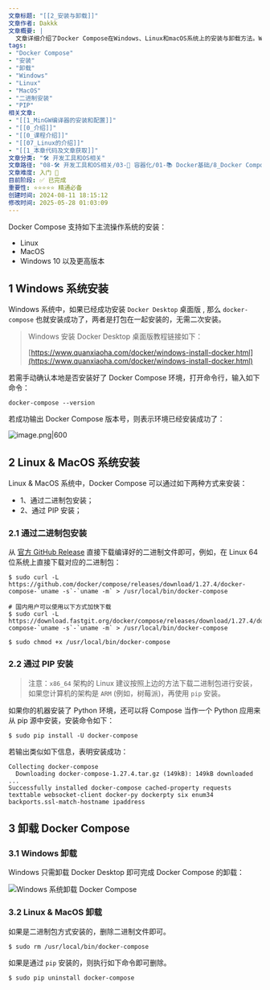 ```yaml
---
文章标题: "[[2_安装与卸载]]" 
文章作者: Dakkk
文章概要: |
  文章详细介绍了Docker Compose在Windows、Linux和macOS系统上的安装与卸载方法。Windows系统随Docker Desktop一同安装，而Linux/macOS可选择通过二进制包或PIP方式安装，并提供了确认安装和各系统对应的卸载步骤。
tags:
- "Docker Compose"
- "安装"
- "卸载"
- "Windows"
- "Linux"
- "MacOS"
- "二进制安装"
- "PIP"
相关文章:
- "[[1_MinGW编译器的安装和配置]]"
- "[[0_介绍]]"
- "[[0_课程介绍]]"
- "[[07_Linux的介绍]]"
- "[[1_本章代码及文章获取]]"
文章分类: "🛠️ 开发工具和OS相关"
文章路径: "08-🛠️ 开发工具和OS相关/03-🐋 容器化/01-📚 Docker基础/8_Docker Compose/2_安装与卸载.md"
文章难度: 入门 🌱
目前阶段: ✅ 已完成
重要性: ⭐⭐⭐⭐⭐ 精通必备
创建时间: 2024-08-11 18:15:12
修改时间: 2025-05-28 01:03:09
---
```


Docker Compose 支持如下主流操作系统的安装：

- Linux
- MacOS
- Windows 10 以及更高版本

## 1 Windows 系统安装

Windows 系统中，如果已经成功安装 `Docker Desktop` 桌面版 , 那么 `docker-compose` 也就安装成功了，两者是打包在一起安装的，无需二次安装。

> Windows 安装 Docker Desktop 桌面版教程链接如下：
> 
> [https://www.quanxiaoha.com/docker/windows-install-docker.html](https://www.quanxiaoha.com/docker/windows-install-docker.html)

若需手动确认本地是否安装好了 Docker Compose 环境，打开命令行，输入如下命令：

```
docker-compose --version
```

若成功输出 Docker Compose 版本号，则表示环境已经安装成功了：

![image.png|600](https://my-obsidian-image.oss-cn-guangzhou.aliyuncs.com/2024/05/7849c7dea8af34627fa9e3871e29bf48.png)

## 2 Linux & MacOS 系统安装

Linux & MacOS 系统中，Docker Compose 可以通过如下两种方式来安装：
- 1、通过二进制包安装；
- 2、通过 PIP 安装；

### 2.1 通过二进制包安装

从 [官方 GitHub Release](https://github.com/docker/compose/releases) 直接下载编译好的二进制文件即可，例如，在 Linux 64 位系统上直接下载对应的二进制包：

```
$ sudo curl -L https://github.com/docker/compose/releases/download/1.27.4/docker-compose-`uname -s`-`uname -m` > /usr/local/bin/docker-compose

# 国内用户可以使用以下方式加快下载
$ sudo curl -L https://download.fastgit.org/docker/compose/releases/download/1.27.4/docker-compose-`uname -s`-`uname -m` > /usr/local/bin/docker-compose

$ sudo chmod +x /usr/local/bin/docker-compose
```

### 2.2 通过 PIP 安装

> 注意：`x86_64` 架构的 Linux 建议按照上边的方法下载二进制包进行安装，如果您计算机的架构是 `ARM` (例如，树莓派)，再使用 `pip` 安装。

如果你的机器安装了 Python 环境，还可以将 Compose 当作一个 Python 应用来从 pip 源中安装，安装命令如下：
```
$ sudo pip install -U docker-compose
```

若输出类似如下信息，表明安装成功：
```
Collecting docker-compose
  Downloading docker-compose-1.27.4.tar.gz (149kB): 149kB downloaded
...
Successfully installed docker-compose cached-property requests texttable websocket-client docker-py dockerpty six enum34 backports.ssl-match-hostname ipaddress
```

## 3 卸载 Docker Compose

### 3.1 Windows 卸载

Windows 只需卸载 Docker Desktop 即可完成 Docker Compose 的卸载：

![Windows 系统卸载 Docker Compose](https://img.quanxiaoha.com/quanxiaoha/166366153774723 "Windows 系统卸载 Docker Compose")

### 3.2 Linux & MacOS 卸载

如果是二进制包方式安装的，删除二进制文件即可。

```
$ sudo rm /usr/local/bin/docker-compose
```

如果是通过 `pip` 安装的，则执行如下命令即可删除。

```
$ sudo pip uninstall docker-compose
```